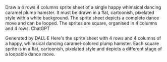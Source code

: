 Draw a 4 rows 4 columns sprite sheet of a single happy whimsical dancing caramel plump hamster. It must be drawn in a flat, cartoonish, pixelated style with a white background. The sprite sheet depicts a complete dance move and can be looped. The sprites are square, organised in 4 columns and 4 rows.
ChatGPT

Generated by DALL·E
Here's the sprite sheet with 4 rows and 4 columns of a happy, whimsical dancing caramel-colored plump hamster. Each square sprite is in a flat, cartoonish, pixelated style and depicts a different stage of a loopable dance move.
